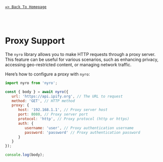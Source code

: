 [`=> Back To Homepage`](../readme.md)

<br>
<br>

# Proxy Support

The `nyro` library allows you to make HTTP requests through a proxy server. This feature can be useful for various scenarios, such as enhancing privacy, accessing geo-restricted content, or managing network traffic.

Here’s how to configure a proxy with `nyro`:

```js
import nyro from 'nyro';

const { body } = await nyro({
   url: 'https://api.ipify.org', // The URL to request
   method: 'GET', // HTTP method
   proxy: {
      host: '192.168.1.1', // Proxy server host
      port: 8080, // Proxy server port
      protocol: 'http', // Proxy protocol (http or https)
      auth: {
         username: 'user', // Proxy authentication username
         password: 'password' // Proxy authentication password
      }
   }
});

console.log(body);
```